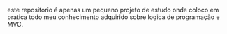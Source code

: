 este repositorio é apenas um pequeno projeto de estudo onde coloco em pratica todo meu conhecimento adquirido sobre logica de programação e MVC.
